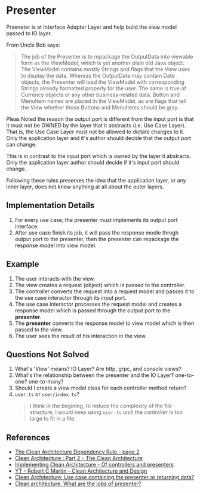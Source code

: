 # Presenter

Prseneter is at Interface Adapter Layer and help build the view model passed to IO layer.

From Uncle Bob says:

> The job of the Presenter is to repackage the OutputData into viewable form as the ViewModel, which is yet another plain old Java object. The ViewModel contains mostly Strings and flags that the View uses to display the data.
> Whereas the OutputData may contain Date objects, the Presenter will load the ViewModel with corresponding Strings already formatted properly for the user. The same is true of Currency objects or any other business-related data.
> Button and MenuItem names are placed in the ViewModel, as are flags that tell the View whether those Buttons and MenuItems should be gray.

Pleas Noted the reason the output port is different from the input port is that it must not be OWNED by the layer that it abstracts (i.e. Use Case Layer). That is, the Use Case Layer must not be allowed to dictate changes to it. Only the application layer and it's author should decide that the output port can change.

This is in contrast to the input port which is owned by the layer it abstracts. Only the application layer author should decide if it's input port should change.

Following these rules preserves the idea that the application layer, or any inner layer, does not know anything at all about the outer layers.

## Implementation Details

1. For every use case, the presenter must implements its output port interface.
2. After use case finish its job, it will pass the response modle throgh output port to the presenter, then the presenter can repackage the response model into view model.

## Example

1. The user interacts with the view.
2. The view creates a request (object) which is passed to the controller.
3. The controller converts the request into a request model and passes it to the use case interactor through its input port.
4. The use case interactor processes the request model and creates a response model which is passed through the output port to the **presenter**.
5. The **presenter** converts the response model to view model which is then passed to the view.
6. The user sees the result of his interaction in the view.

## Questions Not Solved

1. What's 'View' means? IO Layer? Are http, grpc, and console views?
2. What's the relationship between the presenter and the IO Layer? one-to-one? one-to-many?
3. Should I create a view model class for each controller method return?
4. `user.ts` or `user/index.ts`?
   > I think in the begining, to reduce the complexity of the file structure, I would keep using `user.ts` unitl the controller is too large to fit in a file.

## References

- [The Clean Architecture Dependency Rule - page 2][ca-article]
- [Clean Architecture : Part 2 – The Clean Architecture][ca-article-2]
- [Implementing Clean Architecture - Of controllers and presenters](http://www.plainionist.net/Implementing-Clean-Architecture-Controller-Presenter/)
- [YT - Robert C Martin - Clean Architecture and Design](https://www.youtube.com/watch?v=Nsjsiz2A9mg&feature=youtu.be&t=2476)
- [Clean Architecture: Use case containing the presenter or returning data?](https://softwareengineering.stackexchange.com/questions/357052/clean-architecture-use-case-containing-the-presenter-or-returning-data)
- [Clean architecture. What are the jobs of presenter?](https://stackoverflow.com/questions/46510550/clean-architecture-what-are-the-jobs-of-presenter)

[ca-article]: http://www.informit.com/articles/article.aspx?p=2832399&seqNum=2 'Clean Architecture Article'
[ca-book]: http://www.informit.com/store/clean-architecture--craftsmans-guide-to-software-structure-9780134494166?w_ptgrevartcl=The+Clean+Architecture+Dependency+Rule_2832399 'Clean Architecture Book'
[ca-article-2]: https://crosp.net/blog/software-architecture/clean-architecture-part-2-the-clean-architecture/
